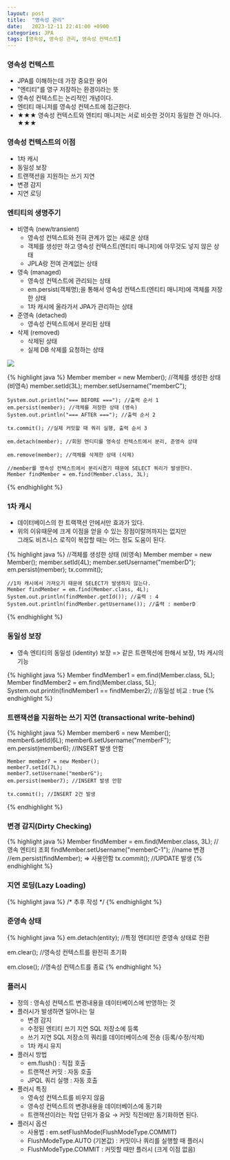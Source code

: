 ```yaml
---
layout: post
title:  "영속성 관리"
date:   2023-12-11 22:41:00 +0900
categories: JPA
tags: [영속성, 영속성 관리, 영속성 컨텍스트]
---
```


### 영속성 컨텍스트

- JPA를 이해하는데 가장 중요한 용어
- "엔티티"를 영구 저장하는 환경이라는 뜻
- 영속성 컨텍스트는 논리적인 개념이다.
- 엔티티 매니저를 영속성 컨텍스트에 접근한다.
- ★★★ 영속성 컨텍스트와 엔티티 매니저는 서로 비슷한 것이지 동일한 건 아니다. ★★★

### 영속성 컨텍스트의 이점
- 1차 캐시
- 동일성 보장
- 트랜잭션을 지원하는 쓰기 지연
- 변경 감지
- 지연 로딩

### 엔티티의 생명주기

- 비영속 (new/transient)
    - 영속성 컨텍스트와 전혀 관계가 없는 새로운 상태
    - 객체를 생성만 하고 영속성 컨텍스트(엔티티 매니저)에 아무것도 넣지 않은 상태
    - JPLA랑 전여 관계없는 상태
- 영속 (managed)
    - 영속성 컨텍스트에 관리되는 상태
    - em.persist(객체명);을 통해서 영속성 컨텍스트(엔티티 매니저)에 객체를 저장한 상태
    - 1차 캐시에 올라가서 JPA가 관리하는 상태
- 준영속 (detached)
    - 영속성 컨텍스트에서 분리된 상태
- 삭제 (removed)
    - 삭제된 상태
    - 실제 DB 삭제를 요청하는 상태

<img src="{{site.url}}{{site.baseurl}}{{site.post_img_root}}/001.png"/>

{% highlight java %}
    Member member = new Member(); //객체를 생성한 상태 (비영속)
    member.setId(3L);
    member.setUsername("memberC");

    System.out.println("=== BEFORE ==="); //출력 순서 1
    em.persist(member); //객체를 저장한 상태 (영속)
    System.out.println("=== AFTER ==="); //출력 순서 2
    
    tx.commit(); //실제 커밋할 때 쿼리 실행, 출력 순서 3

    em.detach(member); //회원 엔티티를 영속성 컨텍스트에서 분리, 준영속 상태

    em.remove(member); //객체를 삭제한 상태 (삭제) 
    
    //member를 영속성 컨텍스트에서 분리시켰기 때문에 SELECT 쿼리가 발생한다.
    Member findMember = em.find(Member.class, 3L);
{% endhighlight %}

### 1차 캐시
- 데이터베이스의 한 트랙잭션 안에서만 효과가 있다.
- 위의 이유때문에 크게 이점을 얻을 수 있는 장점이랄꺼까지는 없지만  
그래도 비즈니스 로직이 복잡할 때는 어느 정도 도움이 된다.

{% highlight java %}
    //객체를 생성한 상태 (비영속)
    Member member = new Member();
    member.setId(4L);
    member.setUsername("memberD");
    em.persist(member);
    tx.commit();

    //1차 캐시에서 가져오기 때문에 SELECT가 발생하지 않는다.
    Member findMember = em.find(Member.class, 4L);
    System.out.println(findMember.getId()); //출력 : 4
    System.out.println(findMember.getUsername()); //출력 : memberD
{% endhighlight %}

### 동일성 보장
- 영속 엔티티의 동일성 (identity) 보장 => 같은 트랜잭션에 한해서 보장, 1차 캐시의 기능

{% highlight java %}
    Member findMember1 = em.find(Member.class, 5L);
    Member findMember2 = em.find(Member.class, 5L);
    System.out.println(findMember1 == findMember2); //동일성 비교 : true
{% endhighlight %}

### 트랜잭션을 지원하는 쓰기 지연 (transactional write-behind)

{% highlight java %}
    Member member6 = new Member();
    member6.setId(6L);
    member6.setUsername("memberF");
    em.persist(member6); //INSERT 발생 안함
    
    Member member7 = new Member();
    member7.setId(7L);
    member7.setUsername("memberG");
    em.persist(member7); //INSERT 발생 안함
    
    tx.commit(); //INSERT 2건 발생
{% endhighlight %}

### 변경 감지(Dirty Checking)

{% highlight java %}
    Member findMember = em.find(Member.class, 3L); // 영속 엔티티 조회
    findMember.setUsername("memberC-1"); //name 변경
    //em.persist(findMember); => 사용안함
    tx.commit(); //UPDATE 발생
{% endhighlight %}

### 지연 로딩(Lazy Loading)

{% highlight java %}
/*
    추후 작성
*/
{% endhighlight %}

### 준영속 상태

{% highlight java %}
em.detach(entity); //특정 엔티티만 준영속 상태로 전환 

em.clear(); //영속성 컨텍스트를 완전히 초기화 

em.close(); //영속성 컨텍스트를 종료
{% endhighlight %}

### 플러시
- 정의 : 영속성 컨텍스트 변경내용을 데이터베이스에 반영하는 것
- 플러시가 발생하면 일어나는 일
    - 변경 감지
    - 수정된 엔티티 쓰기 지연 SQL 저장소에 등록
    - 쓰기 지연 SQL 저장소의 쿼리를 데이터베이스에 전송 (등록/수정/삭제)
    - 1차 캐시 유지
- 플러시 방법
    - em.flush() : 직접 호출
    - 트랜잭션 커밋 : 자동 호출
    - JPQL 쿼리 실행 : 자동 호출
- 플러시 특징
    - 영속성 컨텍스트를 비우지 않음 
    - 영속성 컨텍스트의 변경내용을 데이터베이스에 동기화 
    - 트랜잭션이라는 작업 단위가 중요 → 커밋 직전에만 동기화하면 된다.
- 플러시 옵션
    - 사용법 : em.setFlushMode(FlushModeType.COMMIT)
    - FlushModeType.AUTO (기본값) : 커밋이나 쿼리를 실행할 때 플러시
    - FlushModeType.COMMIT : 커밋할 때만 플러시 (크게 이점 없음)